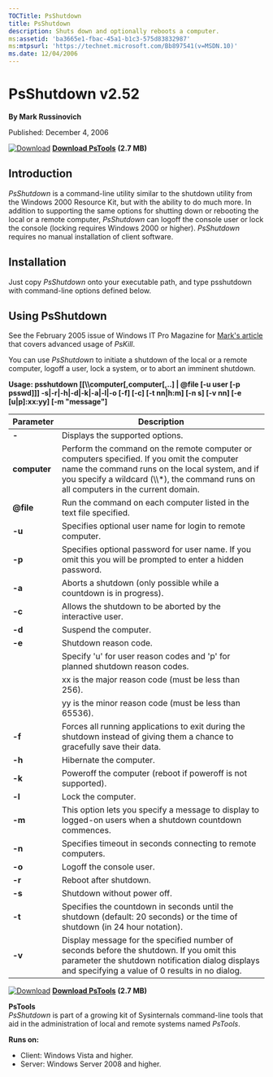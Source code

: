 ```yaml
--- 
TOCTitle: PsShutdown
title: PsShutdown
description: Shuts down and optionally reboots a computer.
ms:assetid: 'ba3665e1-fbac-45a1-b1c3-575d83832987'
ms:mtpsurl: 'https://technet.microsoft.com/Bb897541(v=MSDN.10)'
ms.date: 12/04/2006
---
```


PsShutdown v2.52
================

**By Mark Russinovich**

Published: December 4, 2006

[![Download](/media/landing/sysinternals/download_sm.png)](https://download.sysinternals.com/files/PSTools.zip) [**Download PsTools**](https://download.sysinternals.com/files/PSTools.zip) **(2.7 MB)**

## Introduction

*PsShutdown* is a command-line utility similar to the shutdown utility
from the Windows 2000 Resource Kit, but with the ability to do much
more. In addition to supporting the same options for shutting down or
rebooting the local or a remote computer, *PsShutdown* can logoff the
console user or lock the console (locking requires Windows 2000 or
higher). *PsShutdown* requires no manual installation of client
software.



## Installation

Just copy *PsShutdown* onto your executable path, and type psshutdown
with command-line options defined below.



## Using PsShutdown

See the February 2005 issue of Windows IT Pro Magazine for [Mark's
article](http://www.windowsitpro.com/article/articleid/44973/44973.html)
that covers advanced usage of *PsKill*.

You can use *PsShutdown* to initiate a shutdown of the local or a remote
computer, logoff a user, lock a system, or to abort an imminent
shutdown.

**Usage: psshutdown \[\[\\\\computer\[,computer\[,..\] | @file \[-u user
\[-p psswd\]\]\] -s|-r|-h|-d|-k|-a|-l|-o \[-f\] \[-c\] \[-t nn|h:m\]
\[-n s\] \[-v nn\] \[-e \[u|p\]:xx:yy\] \[-m "message"\]**


|       Parameter        |                                                                                                               Description                                                                                                               |
|------------------------|-----------------------------------------------------------------------------------------------------------------------------------------------------------------------------------------------------------------------------------------|
|         **-**          |                                                                                                     Displays the supported options.                                                                                                     |
|      **computer**      | Perform the command on the remote computer or computers specified. If you omit the computer name the command runs on the local system, and if you specify a wildcard (\\\\\*), the command runs on all computers in the current domain. |
| <strong>@file</strong> |                                                                                   Run the command on each computer listed in the text file specified.                                                                                   |
|         **-u**         |                                                                                       Specifies optional user name for login to remote computer.                                                                                        |
|         **-p**         |                                                              Specifies optional password for user name. If you omit this you will be prompted to enter a hidden password.                                                               |
|         **-a**         |                                                                                   Aborts a shutdown (only possible while a countdown is in progress).                                                                                   |
|         **-c**         |                                                                                       Allows the shutdown to be aborted by the interactive user.                                                                                        |
|         **-d**         |                                                                                                          Suspend the computer.                                                                                                          |
|         **-e**         |                                                                                                      Shutdown reason code.  <br />                                                                                                      |
|                        |                                                                          Specify 'u' for user reason codes and 'p' for planned shutdown reason codes.   <br />                                                                          |
|                        |                                                                                      xx is the major reason code (must be less than 256).   <br />                                                                                      |
|                        |                                                                                         yy is the minor reason code (must be less than 65536).                                                                                          |
|         **-f**         |                                                       Forces all running applications to exit during the shutdown instead of giving them a chance to gracefully save their data.                                                        |
|         **-h**         |                                                                                                         Hibernate the computer.                                                                                                         |
|         **-k**         |                                                                                      Poweroff the computer (reboot if poweroff is not supported).                                                                                       |
|         **-l**         |                                                                                                           Lock the computer.                                                                                                            |
|         **-m**         |                                                                This option lets you specify a message to display to logged-on users when a shutdown countdown commences.                                                                |
|         **-n**         |                                                                                      Specifies timeout in seconds connecting to remote computers.                                                                                       |
|         **-o**         |                                                                                                        Logoff the console user.                                                                                                         |
|         **-r**         |                                                                                                         Reboot after shutdown.                                                                                                          |
|         **-s**         |                                                                                                       Shutdown without power off.                                                                                                       |
|         **-t**         |                                                       Specifies the countdown in seconds until the shutdown (default: 20 seconds) or the time of shutdown (in 24 hour notation).                                                        |
|         **-v**         |                     Display message for the specified number of seconds before the shutdown. If you omit this parameter the shutdown notification dialog displays and specifying a value of 0 results in no dialog.                     |

[![Download](/media/landing/sysinternals/download_sm.png)](https://download.sysinternals.com/files/PSTools.zip) [**Download PsTools**](https://download.sysinternals.com/files/PSTools.zip) **(2.7 MB)**

**PsTools**  
*PsShutdown* is part of a growing kit of Sysinternals command-line tools
that aid in the administration of local and remote systems named
*PsTools*.

**Runs on:**

-   Client: Windows Vista and higher.
-   Server: Windows Server 2008 and higher.
